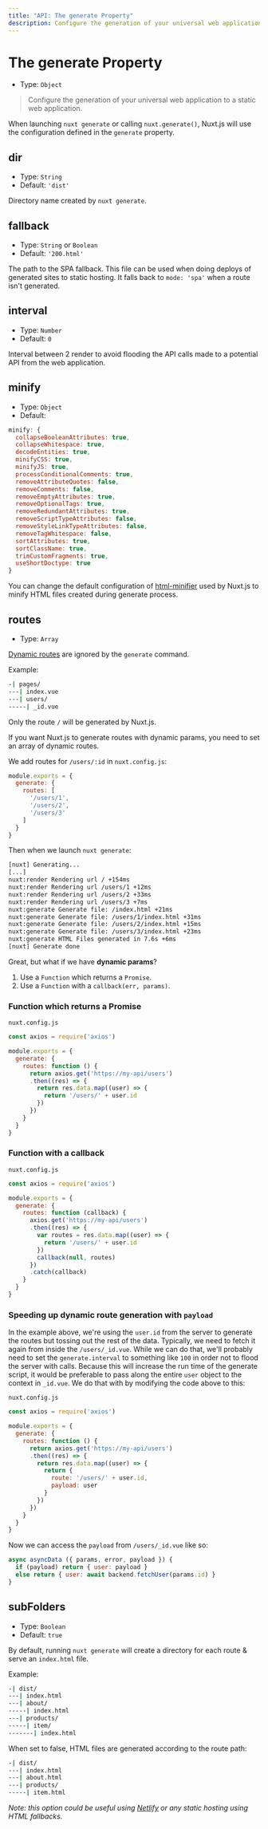 ```yaml
---
title: "API: The generate Property"
description: Configure the generation of your universal web application to a static web application.
---
```


# The generate Property

- Type: `Object`

> Configure the generation of your universal web application to a static web application.

When launching `nuxt generate` or calling `nuxt.generate()`, Nuxt.js will use the configuration defined in the `generate` property.

## dir

- Type: `String`
- Default: `'dist'`

Directory name created by `nuxt generate`.

## fallback

- Type: `String` or `Boolean`
- Default: `'200.html'`

The path to the SPA fallback. This file can be used when doing deploys of generated sites to static hosting. It falls back to `mode: 'spa'` when a route isn't generated.

## interval

- Type: `Number`
- Default: `0`

Interval between 2 render to avoid flooding the API calls made to a potential API from the web application.

## minify

- Type: `Object`
- Default:

```js
minify: {
  collapseBooleanAttributes: true,
  collapseWhitespace: true,
  decodeEntities: true,
  minifyCSS: true,
  minifyJS: true,
  processConditionalComments: true,
  removeAttributeQuotes: false,
  removeComments: false,
  removeEmptyAttributes: true,
  removeOptionalTags: true,
  removeRedundantAttributes: true,
  removeScriptTypeAttributes: false,
  removeStyleLinkTypeAttributes: false,
  removeTagWhitespace: false,
  sortAttributes: true,
  sortClassName: true,
  trimCustomFragments: true,
  useShortDoctype: true
}
```

You can change the default configuration of [html-minifier](https://github.com/kangax/html-minifier) used by Nuxt.js to minify HTML files created during generate process.

## routes

- Type: `Array`

[Dynamic routes](/guide/routing#dynamic-routes) are ignored by the `generate` command.

Example:

```bash
-| pages/
---| index.vue
---| users/
-----| _id.vue
```

Only the route `/` will be generated by Nuxt.js.

If you want Nuxt.js to generate routes with dynamic params, you need to set an array of dynamic routes.

We add routes for `/users/:id` in `nuxt.config.js`:

```js
module.exports = {
  generate: {
    routes: [
      '/users/1',
      '/users/2',
      '/users/3'
    ]
  }
}
```

Then when we launch `nuxt generate`:

```bash
[nuxt] Generating...
[...]
nuxt:render Rendering url / +154ms
nuxt:render Rendering url /users/1 +12ms
nuxt:render Rendering url /users/2 +33ms
nuxt:render Rendering url /users/3 +7ms
nuxt:generate Generate file: /index.html +21ms
nuxt:generate Generate file: /users/1/index.html +31ms
nuxt:generate Generate file: /users/2/index.html +15ms
nuxt:generate Generate file: /users/3/index.html +23ms
nuxt:generate HTML Files generated in 7.6s +6ms
[nuxt] Generate done
```

Great, but what if we have **dynamic params**?

1. Use a `Function` which returns a `Promise`.
2. Use a `Function` with a `callback(err, params)`.

### Function which returns a Promise

`nuxt.config.js`

```js
const axios = require('axios')

module.exports = {
  generate: {
    routes: function () {
      return axios.get('https://my-api/users')
      .then((res) => {
        return res.data.map((user) => {
          return '/users/' + user.id
        })
      })
    }
  }
}
```

### Function with a callback

`nuxt.config.js`

```js
const axios = require('axios')

module.exports = {
  generate: {
    routes: function (callback) {
      axios.get('https://my-api/users')
      .then((res) => {
        var routes = res.data.map((user) => {
          return '/users/' + user.id
        })
        callback(null, routes)
      })
      .catch(callback)
    }
  }
}
```

### Speeding up dynamic route generation with `payload`

In the example above, we're using the `user.id` from the server to generate the routes but tossing out the rest of the data. Typically, we need to fetch it again from inside the `/users/_id.vue`. While we can do that, we'll probably need to set the `generate.interval` to something like `100` in order not to flood the server with calls. Because this will increase the run time of the generate script, it would be preferable to pass along the entire `user` object to the context in `_id.vue`. We do that with by modifying the code above to this:

`nuxt.config.js`

```js
const axios = require('axios')

module.exports = {
  generate: {
    routes: function () {
      return axios.get('https://my-api/users')
      .then((res) => {
        return res.data.map((user) => {
          return {
            route: '/users/' + user.id,
            payload: user
          }
        })
      })
    }
  }
}
```

Now we can access the `payload` from `/users/_id.vue` like so:

```js
async asyncData ({ params, error, payload }) {
  if (payload) return { user: payload }
  else return { user: await backend.fetchUser(params.id) }
}
```

## subFolders

- Type: `Boolean`
- Default: `true`

By default, running `nuxt generate` will create a directory for each route & serve an `index.html` file.

Example:

```bash
-| dist/
---| index.html
---| about/
-----| index.html
---| products/
-----| item/
-------| index.html
```

When set to false, HTML files are generated according to the route path:

```bash
-| dist/
---| index.html
---| about.html
---| products/
-----| item.html
```

_Note: this option could be useful using [Netlify](https://netlify.com) or any static hosting using HTML fallbacks._
